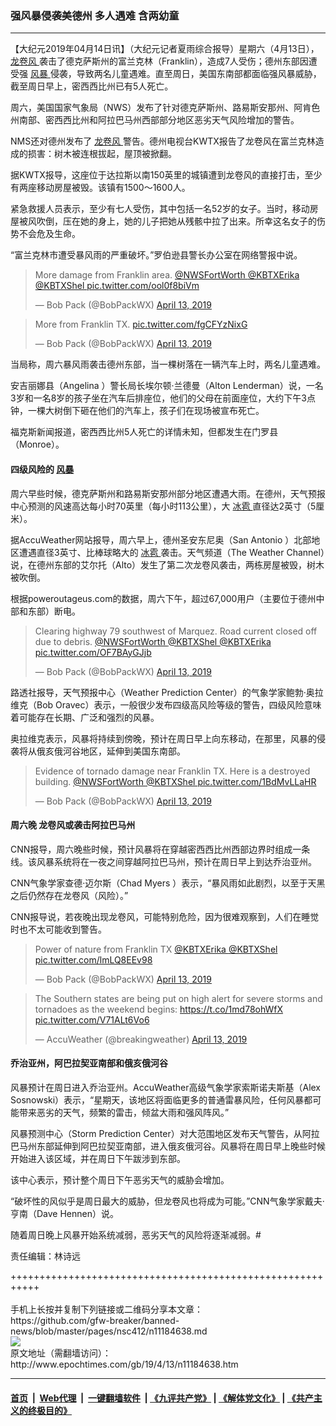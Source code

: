 ### 强风暴侵袭美德州 多人遇难 含两幼童
------------------------

<p>
 【大纪元2019年04月14日讯】（大纪元记者夏雨综合报导）星期六（4月13日），
 <a href="http://www.epochtimes.com/gb/tag/%E9%BE%99%E5%8D%B7%E9%A3%8E.html">
  龙卷风
 </a>
 袭击了德克萨斯州的富兰克林（Franklin），造成7人受伤；德州东部因遭受强
 <a href="http://www.epochtimes.com/gb/tag/%E9%A3%8E%E6%9A%B4.html">
  风暴
 </a>
 侵袭，导致两名儿童遇难。直至周日，美国东南部都面临强风暴威胁，截至周日早上，密西西比州已有5人死亡。
</p>
<p>
 周六，美国国家气象局（NWS）发布了针对德克萨斯州、路易斯安那州、阿肯色州南部、密西西比州和阿拉巴马州西部部分地区恶劣天气风险增加的警告。
</p>
<p>
 NMS还对德州发布了
 <a href="http://www.epochtimes.com/gb/tag/%E9%BE%99%E5%8D%B7%E9%A3%8E.html">
  龙卷风
 </a>
 警告。德州电视台KWTX报告了龙卷风在富兰克林造成的损害：树木被连根拔起，屋顶被掀翻。
</p>
<p>
 据KWTX报导，这座位于达拉斯以南150英里的城镇遭到龙卷风的直接打击，至少有两座移动房屋被毁。该镇有1500～1600人。
</p>
<p>
 紧急救援人员表示，至少有七人受伤，其中包括一名52岁的女子。当时，移动房屋被风吹倒，压在她的身上，她的儿子把她从残骸中拉了出来。所幸这名女子的伤势不会危及生命。
</p>
<p>
 “富兰克林市遭受暴风雨的严重破坏。”罗伯逊县警长办公室在网络警报中说。
</p>
<p>
</p>
<blockquote class="twitter-tweet" data-lang="en">
 <p dir="ltr" lang="en">
  More damage from Franklin area.
  <a href="https://twitter.com/NWSFortWorth?ref_src=twsrc%5Etfw">
   @NWSFortWorth
  </a>
  <a href="https://twitter.com/KBTXErika?ref_src=twsrc%5Etfw">
   @KBTXErika
  </a>
  <a href="https://twitter.com/KBTXShel?ref_src=twsrc%5Etfw">
   @KBTXShel
  </a>
  <a href="https://t.co/ool0f8biVm">
   pic.twitter.com/ool0f8biVm
  </a>
 </p>
 <p>
  — Bob Pack (@BobPackWX)
  <a href="https://twitter.com/BobPackWX/status/1117106887005282304?ref_src=twsrc%5Etfw">
   April 13, 2019
  </a>
 </p>
</blockquote>
<p>
</p>
<p>
</p>
<blockquote class="twitter-tweet" data-lang="en">
 <p dir="ltr" lang="en">
  More from Franklin TX.
  <a href="https://t.co/fgCFYzNixG">
   pic.twitter.com/fgCFYzNixG
  </a>
 </p>
 <p>
  — Bob Pack (@BobPackWX)
  <a href="https://twitter.com/BobPackWX/status/1117179113582686209?ref_src=twsrc%5Etfw">
   April 13, 2019
  </a>
 </p>
</blockquote>
<p>
 <p>
  当局称，周六暴风雨袭击德州东部，当一棵树落在一辆汽车上时，两名儿童遇难。
 </p>
 <p>
  安吉丽娜县（Angelina ）警长局长埃尔顿‧兰德曼（Alton Lenderman）说，一名3岁和一名8岁的孩子坐在汽车后排座位，他们的父母在前面座位，大约下午3点钟，一棵大树倒下砸在他们的汽车上，孩子们在现场被宣布死亡。
 </p>
 <p>
  福克斯新闻报道，密西西比州5人死亡的详情未知，但都发生在门罗县（Monroe）。
 </p>
 <h4>
  四级风险的
  <a href="http://www.epochtimes.com/gb/tag/%E9%A3%8E%E6%9A%B4.html">
   风暴
  </a>
 </h4>
 <p>
  周六早些时候，德克萨斯州和路易斯安那州部分地区遭遇大雨。在德州，天气预报中心预测的风速高达每小时70英里（每小时113公里），大
  <a href="http://www.epochtimes.com/gb/tag/%E5%86%B0%E9%9B%B9.html">
   冰雹
  </a>
  直径达2英寸（5厘米）。
 </p>
 <p>
  据AccuWeather网站报导，周六早上，德州圣安东尼奥（San Antonio ）北部地区遭遇直径3英寸、比棒球略大的
  <a href="http://www.epochtimes.com/gb/tag/%E5%86%B0%E9%9B%B9.html">
   冰雹
  </a>
  袭击。天气频道（The Weather Channel）说，在德州东部的艾尔托（Alto）发生了第二次龙卷风袭击，两栋房屋被毁，树木被吹倒。
 </p>
 <p>
  根据poweroutageus.com的数据，周六下午，超过67,000用户（主要位于德州中部和东部）断电。
 </p>
</p>
<p>
</p>
<blockquote class="twitter-tweet" data-lang="en">
 <p dir="ltr" lang="en">
  Clearing highway 79 southwest of Marquez. Road current closed off due to debris.
  <a href="https://twitter.com/NWSFortWorth?ref_src=twsrc%5Etfw">
   @NWSFortWorth
  </a>
  <a href="https://twitter.com/KBTXShel?ref_src=twsrc%5Etfw">
   @KBTXShel
  </a>
  <a href="https://twitter.com/KBTXErika?ref_src=twsrc%5Etfw">
   @KBTXErika
  </a>
  <a href="https://t.co/OF7BAyGJjb">
   pic.twitter.com/OF7BAyGJjb
  </a>
 </p>
 <p>
  — Bob Pack (@BobPackWX)
  <a href="https://twitter.com/BobPackWX/status/1117110459155582977?ref_src=twsrc%5Etfw">
   April 13, 2019
  </a>
 </p>
</blockquote>
<p>
 <p>
 </p>
 <p>
  路透社报导，天气预报中心（Weather Prediction Center）的气象学家鲍勃‧奥拉维克（Bob Oravec）表示，一般很少发布四级高风险等级的警告，四级风险意味着可能存在长期、广泛和强烈的风暴。
 </p>
 <p>
  奥拉维克表示，风暴将持续到傍晚，预计在周日早上向东移动，在那里，风暴的侵袭将从俄亥俄河谷地区，延伸到美国东南部。
 </p>
</p>
<p>
</p>
<blockquote class="twitter-tweet" data-lang="en">
 <p dir="ltr" lang="en">
  Evidence of tornado damage near Franklin TX. Here is a destroyed building.
  <a href="https://twitter.com/NWSFortWorth?ref_src=twsrc%5Etfw">
   @NWSFortWorth
  </a>
  <a href="https://twitter.com/KBTXShel?ref_src=twsrc%5Etfw">
   @KBTXShel
  </a>
  <a href="https://t.co/1BdMvLLaHR">
   pic.twitter.com/1BdMvLLaHR
  </a>
 </p>
 <p>
  — Bob Pack (@BobPackWX)
  <a href="https://twitter.com/BobPackWX/status/1117102179523989505?ref_src=twsrc%5Etfw">
   April 13, 2019
  </a>
 </p>
</blockquote>
<p>
 <p>
 </p>
 <h4>
  周六晚 龙卷风或袭击阿拉巴马州
 </h4>
 <p>
  CNN报导，周六晚些时候，预计风暴将在穿越密西西比州西部边界时组成一条线。该风暴系统将在一夜之间穿越阿拉巴马州，预计在周日早上到达乔治亚州。
 </p>
 <p>
  CNN气象学家查德‧迈尔斯（Chad Myers ）表示，“暴风雨如此剧烈，以至于天黑之后仍然存在龙卷风（风险）。”
 </p>
 <p>
  CNN报导说，若夜晚出现龙卷风，可能特别危险，因为很难观察到，人们在睡觉时也不太可能收到警告。
 </p>
</p>
<p>
</p>
<blockquote class="twitter-tweet" data-lang="en">
 <p dir="ltr" lang="en">
  Power of nature from Franklin TX
  <a href="https://twitter.com/KBTXErika?ref_src=twsrc%5Etfw">
   @KBTXErika
  </a>
  <a href="https://twitter.com/KBTXShel?ref_src=twsrc%5Etfw">
   @KBTXShel
  </a>
  <a href="https://t.co/lmLQ8EEv98">
   pic.twitter.com/lmLQ8EEv98
  </a>
 </p>
 <p>
  — Bob Pack (@BobPackWX)
  <a href="https://twitter.com/BobPackWX/status/1117153040337985536?ref_src=twsrc%5Etfw">
   April 13, 2019
  </a>
 </p>
</blockquote>
<p>
</p>
<p>
</p>
<blockquote class="twitter-tweet" data-lang="en">
 <p dir="ltr" lang="en">
  The Southern states are being put on high alert for severe storms and tornadoes as the weekend begins:
  <a href="https://t.co/1md78ohWfX">
   https://t.co/1md78ohWfX
  </a>
  <a href="https://t.co/V71ALt6Vo6">
   pic.twitter.com/V71ALt6Vo6
  </a>
 </p>
 <p>
  — AccuWeather (@breakingweather)
  <a href="https://twitter.com/breakingweather/status/1117001999713755138?ref_src=twsrc%5Etfw">
   April 13, 2019
  </a>
 </p>
</blockquote>
<p>
 <p>
 </p>
 <h4>
  乔治亚州，阿巴拉契亚南部和俄亥俄河谷
 </h4>
 <p>
  风暴预计在周日进入乔治亚州。AccuWeather高级气象学家索斯诺夫斯基（Alex Sosnowski）表示，“星期天，该地区将面临更多的普通雷暴风险，任何风暴都可能带来恶劣的天气，频繁的雷击，倾盆大雨和强风阵风。”
 </p>
 <p>
  风暴预测中心（Storm Prediction Center）对大范围地区发布天气警告，从阿拉巴马州东部延伸到阿巴拉契亚南部，进入俄亥俄河谷。风暴将在周日早上晚些时候开始进入该区域，并在周日下午跋涉到东部。
 </p>
 <p>
  该中心表示，预计整个周日下午恶劣天气的威胁会增加。
 </p>
 <p>
  “破坏性的风似乎是周日最大的威胁，但龙卷风也将成为可能。”CNN气象学家戴夫‧亨南（Dave Hennen）说。
 </p>
 <p>
  随着周日晚上风暴开始系统减弱，恶劣天气的风险将逐渐减弱。#
 </p>
 <p>
  责任编辑：林诗远
 </p>
</p>
+++++++++++++++++++++++++++++++++++++++++++++++++++++++++++<br/><br/>
手机上长按并复制下列链接或二维码分享本文章：<br/>
https://github.com/gfw-breaker/banned-news/blob/master/pages/nsc412/n11184638.md <br/>
<a href='https://github.com/gfw-breaker/banned-news/blob/master/pages/nsc412/n11184638.md'><img src='https://github.com/gfw-breaker/banned-news/blob/master/pages/nsc412/n11184638.md.png'/></a> <br/>
原文地址（需翻墙访问）：http://www.epochtimes.com/gb/19/4/13/n11184638.htm


------------------------
#### [首页](https://github.com/gfw-breaker/banned-news/blob/master/README.md) &nbsp;|&nbsp; [Web代理](https://github.com/labour-camp/helloworld) &nbsp;|&nbsp; [一键翻墙软件](https://github.com/gfw-breaker/nogfw/blob/master/README.md) &nbsp;| [《九评共产党》](https://github.com/gfw-breaker/9ping.md/blob/master/README.md#九评之一评共产党是什么) | [《解体党文化》](https://github.com/gfw-breaker/jtdwh.md/blob/master/README.md) | [《共产主义的终极目的》](https://github.com/gfw-breaker/gczydzjmd.md/blob/master/README.md)

